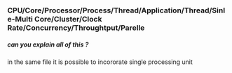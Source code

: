 ### CPU/Core/Processor/Process/Thread/Application/Thread/Sinle-Multi Core/Cluster/Clock Rate/Concurrency/Throughtput/Parelle

##### can you explain all of this ?

in the same file it is possible to incororate single processing unit
